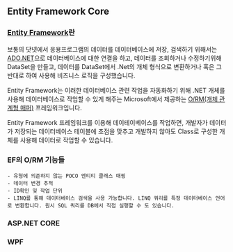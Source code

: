 ## Entity Framework Core
### [Entity Framework](https://docs.microsoft.com/en-us/ef/ef6/)란   
      
   보통의 닷넷에서 응용프로그램의 데이터를 데이터베이스에 저장, 검색하기 위해서는  [ADO.NET](https://docs.microsoft.com/en-us/dotnet/framework/data/adonet/ado-net-overview)으로 데이터베이스에 대한 연결을 하고,
   데이터를 조회하거나 수정하기위해 DataSet을 만들고, 데이터를 DataSet에서 .Net의 개체 형식으로 변환하거나 혹은 그 반대로 하여 사용해 비즈니스 로직을 구성했습니다.     
         
   Entity Framework는 이러한 데이터베이스 관련 작업을 자동화하기 위해 .NET 개체를 사용해 데이터베이스로 작업할 수 있게 해주는 Microsoft에서 제공하는 [O/RM(개체 관계형 매퍼)](https://blog.bitsrc.io/what-is-an-orm-and-why-you-should-use-it-b2b6f75f5e2a)
   프레임워크입니다.        
         
   Entity Framework 프레임워크를 이용해 데이테이베이스를 작업하면,
   개발자가 데이터가 저장되는 데이터베이스 테이블에 초점을 맞추고 개발하지 않아도 Class로 구성한 개체를 사용해 데이터로 작업할 수 있습니다.     
   
### EF의 O/RM 기능들
    - 유형에 의존하지 않는 POCO 엔티티 클래스 매핑
    - 데이터 변경 추적
    - ID확인 및 작업 단위
    - LINQ를 통해 데이터베이스 검색을 사용 가능합니다. LINQ 쿼리를 특정 데이터베이스 언어로 변환합니다. 원시 SQL 쿼리를 DB에서 직접 실행할 수 도 있습니다.


### ASP.NET CORE
    
### WPF
